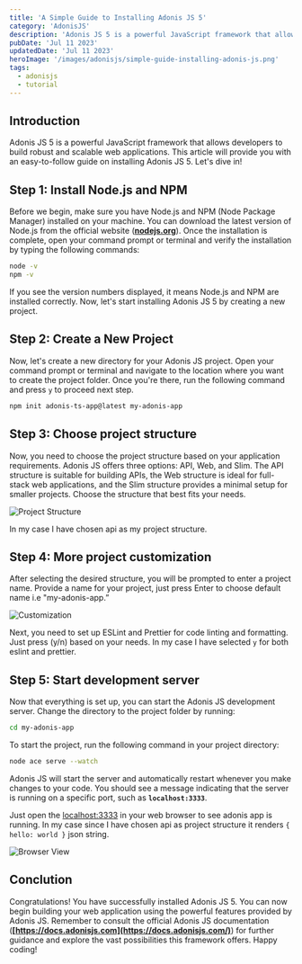 ```yaml
---
title: 'A Simple Guide to Installing Adonis JS 5'
category: 'AdonisJS'
description: 'Adonis JS 5 is a powerful JavaScript framework that allows developers to build robust and scalable web applications. This article will provide you with an easy-to-follow guide on installing Adonis JS 5.'
pubDate: 'Jul 11 2023'
updatedDate: 'Jul 11 2023'
heroImage: '/images/adonisjs/simple-guide-installing-adonis-js.png'
tags:
  - adonisjs
  - tutorial
---
```


## Introduction

Adonis JS 5 is a powerful JavaScript framework that allows developers to build robust and scalable web applications. This article will provide you with an easy-to-follow guide on installing Adonis JS 5. Let's dive in!

## Step 1: Install Node.js and NPM

Before we begin, make sure you have Node.js and NPM (Node Package Manager) installed on your machine. You can download the latest version of Node.js from the official website (<strong><a href="https://nodejs.org/" target="_blank">nodejs.org</a></strong>). Once the installation is complete, open your command prompt or terminal and verify the installation by typing the following commands:

```bash
node -v
npm -v
```

If you see the version numbers displayed, it means Node.js and NPM are installed correctly. Now, let's start installing Adonis JS 5 by creating a new project.
## Step 2: Create a New Project

Now, let's create a new directory for your Adonis JS project. Open your command prompt or terminal and navigate to the location where you want to create the project folder. Once you're there, run the following command and press `y` to proceed next step.

```bash
npm init adonis-ts-app@latest my-adonis-app
```

## Step 3: Choose project structure

Now, you need to choose the project structure based on your application requirements. Adonis JS offers three options: API, Web, and Slim. The API structure is suitable for building APIs, the Web structure is ideal for full-stack web applications, and the Slim structure provides a minimal setup for smaller projects. Choose the structure that best fits your needs.

![Project Structure](/images/adonisjs/simple-guide-installing-adonis-js/project-structure.png)

In my case I have chosen api as my project structure.

## Step 4: More project customization

After selecting the desired structure, you will be prompted to enter a project name. Provide a name for your project, just press Enter to choose default name i.e "my-adonis-app.”

![Customization](/images/adonisjs/simple-guide-installing-adonis-js/customization.png)

Next, you need to set up ESLint and Prettier for code linting and formatting. Just press (y/n) based on your needs. In my case I have selected `y` for both eslint and prettier.

## Step 5: Start development server

Now that everything is set up, you can start the Adonis JS development server. Change the directory to the project folder by running:

```bash
cd my-adonis-app
```

To start the project, run the following command in your project directory:

```bash
node ace serve --watch
```

Adonis JS will start the server and automatically restart whenever you make changes to your code. You should see a message indicating that the server is running on a specific port, such as **`localhost:3333`**.

Just open the [localhost:3333](http://localhost:3333) in your web browser to see adonis app is running. In my case since I have chosen api as project structure it renders `{ hello: world }` json string.

![Browser View](/images/adonisjs/simple-guide-installing-adonis-js/browser-view.png)

## Conclution

Congratulations! You have successfully installed Adonis JS 5. You can now begin building your web application using the powerful features provided by Adonis JS. Remember to consult the official Adonis JS documentation (**[https://docs.adonisjs.com](https://docs.adonisjs.com/)**) for further guidance and explore the vast possibilities this framework offers. Happy coding!
